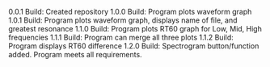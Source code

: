 0.0.1 Build: Created repository
1.0.0 Build: Program plots waveform graph
1.0.1 Build: Program plots waveform graph, displays name of file, and greatest resonance
1.1.0 Build: Program plots RT60 graph for Low, Mid, High frequencies
1.1.1 Build: Program can merge all three plots
1.1.2 Build: Program displays RT60 difference
1.2.0 Build: Spectrogram button/function added. Program meets all requirements.
